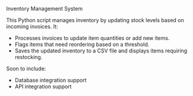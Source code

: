 Inventory Management System

This Python script manages inventory by updating stock levels based on incoming invoices. It:
 - Processes invoices to update item quantities or add new items.
 - Flags items that need reordering based on a threshold.
 - Saves the updated inventory to a CSV file and displays items requiring restocking.

Soon to include: 
 - Database integration support
 - API integration support
